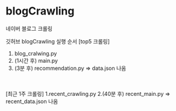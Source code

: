 # blogCrawling

네이버 블로그 크롤링

깃허브 blogCrawling 실행 순서
[top5 크롤링]
1. blog_cralwing.py
2. (1시간 후) main.py
3. (3분 후) recommendation.py
=> data.json 나옴
</br>
</br>
[최근 1주 크롤링]
1.recent_crawling.py
2.(40분 후) recent_main.py
=> recent_data.json 나옴
